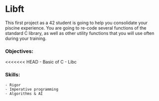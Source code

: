 # Libft
This first project as a 42 student is going to help you consolidate your piscine experience. You are going to re-code several functions of the standard C library, as well as other utility functions that you will use often during your training.

### Objectives:

<<<<<<< HEAD
    - Basic of C
    - Libc

### Skills:

    - Rigor
    - Imperative programming
    - Algorithms & AI
